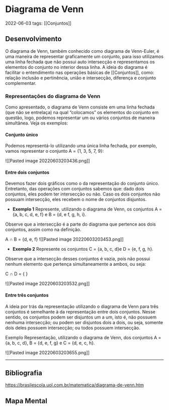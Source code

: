 # Diagrama de Venn
2022-06-03
tags: [[Conjuntos]]

## Desenvolvimento

O diagrama de Venn, também conhecido como diagrama de Venn-Euler, é uma maneira de representar graficamente um conjunto, para isso utilizamos uma linha fechada que não possui auto intersecção e representamos os elementos do conjunto no interior dessa linha. A ideia do diagrama é facilitar o entendimento nas operações básicas de [[Conjuntos]], como: relação inclusão e pertinência, união e intersecção, diferença e conjunto complementar.

### Representações do diagrama de Venn

Como apresentado, o diagrama de Venn consiste em uma linha fechada (que não se entrelaça) na qual “colocamos” os elementos do conjunto em questão, logo, podemos representar um ou vários conjuntos de maneira simultânea. Veja os exemplos:

#### Conjunto único

Podemos representá-lo utilizando uma única linha fechada, por exemplo, vamos representar o conjunto A = {1, 3, 5, 7, 9}:

![[Pasted image 20220603203436.png]]

#### Entre dois conjuntos

Devemos fazer dois gráficos como o da representação do conjunto único. Entretanto, das operações com conjuntos sabemos que: dado dois conjuntos, eles podem ter intersecção ou não. Caso os dois conjuntos não possuam intersecção, eles recebem o nome de conjuntos disjuntos.

* **Exemplo 1**
Represente, utilizando o diagrama de Venn, os conjuntos A = {a, b, c, d, e, f} e B = {d, e f, g, h, i}.


Observe que a intersecção é a parte do diagrama que pertence aos dois conjuntos, assim como na definição.

A ∩ B = {d, e, f}
![[Pasted image 20220603203453.png]]

* **Exemplo 2**
Represente os conjuntos C = {a, b, c, d}e D = {e, f, g, h}.

Observe que a intersecção desses conjuntos é vazia, pois não possui nenhum elemento que pertença simultaneamente a ambos, ou seja:

C ∩ D = { }

![[Pasted image 20220603203532.png]]

#### Entre três conjuntos

A ideia por trás da representação utilizando o diagrama de Venn para três conjuntos é semelhante à da representação entre dois conjuntos. Nesse sentido, os conjuntos podem ser disjuntos um a um, isto é, não possuem nenhuma intersecção; ou podem ser disjuntos dois a dois, ou seja, somente dois deles possuem intersecção; ou todos possuem intersecção.

Exemplo
Representação, utilizando o diagrama de Venn, dos conjuntos A = {a, b, c, d}, B = {d, e, f, g} e C = {d, e, c, h}.

![[Pasted image 20220603203655.png]]


-----------------------------------------------
## Bibliografia

https://brasilescola.uol.com.br/matematica/diagrama-de-venn.htm

## Mapa Mental